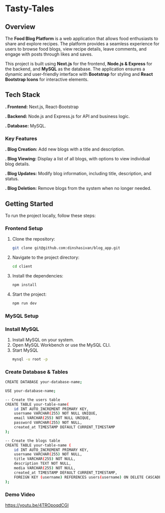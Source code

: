 
# Tasty-Tales

## Overview
The **Food Blog Platform** is a web application that allows food enthusiasts to share and explore  recipes. The platform provides a seamless experience for users to browse food blogs, view recipe details, leave comments, and engage with posts through likes and saves.

This project is built using **Next.js** for the frontend, **Node.js & Express** for the backend, and **MySQL** as the database. The application ensures a dynamic and user-friendly interface with **Bootstrap** for styling and **React Bootstrap Icons** for interactive elements.

## Tech Stack

**. Frontend:** Next.js, React-Bootstrap


**. Backend:** Node.js and Express.js for API and business logic.

**. Database:** MySQL.

### Key Features

**. Blog Creation:** Add new blogs with a title and description.


**. Blog Viewing:** Display a list of all blogs, with options to view individual blog details.

**. Blog Updates:** Modify blog information, including title, description, and status.

**. Blog Deletion:** Remove blogs from the system when no longer needed.


## Getting Started

To run the project locally, follow these steps:

### Frontend Setup

1. Clone the repository:
    ```bash
    git clone git@github.com:dinshasivan/blog_app.git
    ```
2. Navigate to the project directory:
    ```bash
    cd client
    ```
3. Install the dependencies:
    ```bash
    npm install
    ```
4. Start the project:
    ```bash
    npm run dev
    ```

### MySQL Setup
### Install MySQL

1. Install MySQL on your system. 
2. Open MySQL Workbench or use the MySQL CLI.
3. Start MySQL
   ```bash
   mysql -u root -p
   ```

### Create Database & Tables
```bash
CREATE DATABASE your-database-name;

USE your-database-name;

-- Create the users table
CREATE TABLE your-table-name(
    id INT AUTO_INCREMENT PRIMARY KEY,
    username VARCHAR(255) NOT NULL UNIQUE,
    email VARCHAR(255) NOT NULL UNIQUE,
    password VARCHAR(255) NOT NULL,
    created_at TIMESTAMP DEFAULT CURRENT_TIMESTAMP
);

-- Create the blogs table
CREATE TABLE your-table-name (
    id INT AUTO_INCREMENT PRIMARY KEY,
    username VARCHAR(255) NOT NULL,
    title VARCHAR(255) NOT NULL,
    description TEXT NOT NULL,
    media VARCHAR(255) NOT NULL,
    created_at TIMESTAMP DEFAULT CURRENT_TIMESTAMP,
    FOREIGN KEY (username) REFERENCES users(username) ON DELETE CASCADE
);
```
### Demo Video
https://youtu.be/4TROpoqdCGI





